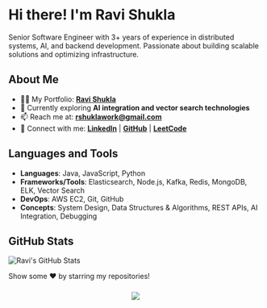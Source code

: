 # Hi there! I'm Ravi Shukla

Senior Software Engineer with 3+ years of experience in distributed systems, AI, and backend development. Passionate about building scalable solutions and optimizing infrastructure.

## About Me

- 👨‍💻 My Portfolio: **[Ravi Shukla](https://rshukla12.github.io/)**
- 🌱 Currently exploring **AI integration and vector search technologies**
- 📫 Reach me at: **rshuklawork@gmail.com**
- 📱 Connect with me: **[LinkedIn](https://www.linkedin.com/in/rshukla12/)** | **[GitHub](https://github.com/Rshukla12)** | **[LeetCode](https://leetcode.com/rshukla12)**

## Languages and Tools

- **Languages**: Java, JavaScript, Python
- **Frameworks/Tools**: Elasticsearch, Node.js, Kafka, Redis, MongoDB, ELK, Vector Search
- **DevOps**: AWS EC2, Git, GitHub
- **Concepts**: System Design, Data Structures & Algorithms, REST APIs, AI Integration, Debugging

## GitHub Stats

![Ravi's GitHub Stats](https://github-readme-stats.vercel.app/api?username=Rshukla12&show_icons=true&theme=radical)

Show some ❤️ by starring my repositories!

<h3 align="center"> 
  <a href="https://github.com/Rshukla12/github-profile-views-counter">
    <img src="https://komarev.com/ghpvc/?username=Rshukla12&style=for-the-badge">
  </a>
</h3>

